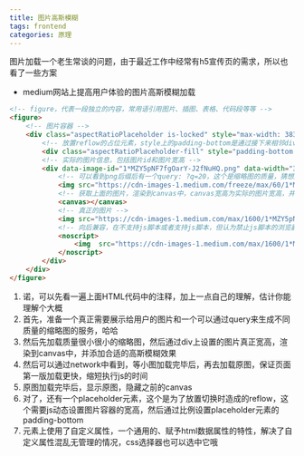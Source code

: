 ```yaml
---
title: 图片高斯模糊
tags: frontend
categories: 原理
---
```


图片加载一个老生常谈的问题，由于最近工作中经常有h5宣传页的需求，所以也看了一些方案

- medium网站上提高用户体验的图片高斯模糊加载
```html
<!-- figure，代表一段独立的内容，常用语引用图片、插图、表格、代码段等等 -->
<figure>
    <!-- 图片容器 -->
    <div class="aspectRatioPlaceholder is-locked" style="max-width: 383px; max-height: 326px;">
        <!-- 放置reflow的占位元素，style上的padding-bottom是通过接下来相邻div上写好的图片宽高计算而来，可通过十字相乘得到高度百分比 -->
        <div class="aspectRatioPlaceholder-fill" style="padding-bottom: 85.1%;"></div>
        <!-- 实际的图片信息，包括图片id和图片宽高 -->
        <div data-image-id="1*MZY5pNF7fgOarY-J2fNuHQ.png" data-width="383" data-height="326">
            <!-- 可以看到png后缀后有一个query: ?q=20，这个是缩略图的质量，猜想是二十分之一？ -->
            <img src="https://cdn-images-1.medium.com/freeze/max/60/1*MZY5pNF7fgOarY-J2fNuHQ.png?q=20" crossorigin="anonymous">
            <!-- 获取上面的图片，渲染到canvas中，canvas宽高为实际的图片宽高，并添加高斯模糊效果，以获取较好的用户体验 -->
            <canvas></canvas>
            <!-- 真正的图片 -->
            <img src="https://cdn-images-1.medium.com/max/1600/1*MZY5pNF7fgOarY-J2fNuHQ.png">
            <!-- 向后兼容，在不支持js脚本或者支持js脚本，但认为禁止js脚本的浏览器中可以被识别 -->
            <noscript>
                <img  src="https://cdn-images-1.medium.com/max/1600/1*MZY5pNF7fgOarY-J2fNuHQ.png">
            </noscript>
        </div>
    </div>
</figure>
```

1. 诺，可以先看一遍上面HTML代码中的注释，加上一点自己的理解，估计你能理解个大概
2. 首先，准备一个真正需要展示给用户的图片和一个可以通过query来生成不同质量的缩略图的服务，哈哈
3. 然后先加载质量很小很小的缩略图，然后通过div上设置的图片真正宽高，渲染到canvas中，并添加合适的高斯模糊效果
4. 然后可以通过network中看到，等小图加载完毕后，再去加载原图，保证页面第一版加载更快，缩短执行js的时间
5. 原图加载完毕后，显示原图，隐藏之前的canvas
6. 对了，还有一个placeholder元素，这个是为了放置切换时造成的reflow，这个需要js动态设置图片容器的宽高，然后通过比例设置placeholder元素的padding-bottom
7. 元素上使用了自定义属性，一个通用的、赋予html数据属性的特性，解决了自定义属性混乱无管理的情况，css选择器也可以选中它哦

